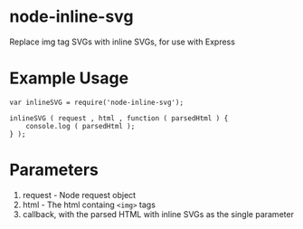 # node-inline-svg
Replace img tag SVGs with inline SVGs, for use with Express

# Example Usage

```$xslt
var inlineSVG = require('node-inline-svg');

inlineSVG ( request , html , function ( parsedHtml ) {
    console.log ( parsedHtml );
} );
```

# Parameters

1. request - Node request object
2. html - The html containg ``<img>`` tags
3. callback, with the parsed HTML with inline SVGs as the single parameter